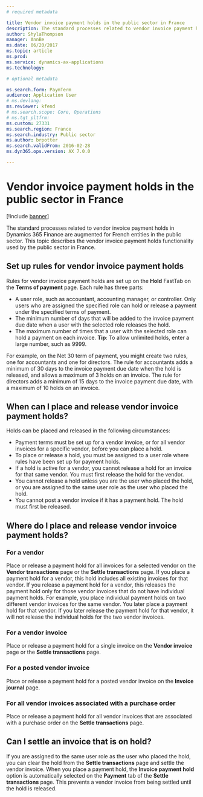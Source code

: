 ```yaml
---
# required metadata

title: Vendor invoice payment holds in the public sector in France
description: The standard processes related to vendor invoice payment holds in Microsoft Dynamics 365 Finance are augmented for French entities in the public sector. This topic describes the vendor invoice payment holds functionality used by the public sector in France.
author: ShylaThompson
manager: AnnBe
ms.date: 06/20/2017
ms.topic: article
ms.prod: 
ms.service: dynamics-ax-applications
ms.technology: 

# optional metadata

ms.search.form: PaymTerm
audience: Application User
# ms.devlang: 
ms.reviewer: kfend
# ms.search.scope: Core, Operations
# ms.tgt_pltfrm: 
ms.custom: 27331
ms.search.region: France
ms.search.industry: Public sector
ms.author: brpotter
ms.search.validFrom: 2016-02-28
ms.dyn365.ops.version: AX 7.0.0

---
```


# Vendor invoice payment holds in the public sector in France

[!include [banner](../includes/banner.md)]

The standard processes related to vendor invoice payment holds in Dynamics 365 Finance are augmented for French entities in the public sector. This topic describes the vendor invoice payment holds functionality used by the public sector in France.

Set up rules for vendor invoice payment holds
---------------------------------------------

Rules for vendor invoice payment holds are set up on the **Hold** FastTab on the **Terms of payment** page. Each rule has three parts:

-   A user role, such as accountant, accounting manager, or controller. Only users who are assigned the specified role can hold or release a payment under the specified terms of payment.
-   The minimum number of days that will be added to the invoice payment due date when a user with the selected role releases the hold.
-   The maximum number of times that a user with the selected role can hold a payment on each invoice. **Tip**: To allow unlimited holds, enter a large number, such as 9999.

For example, on the Net 30 term of payment, you might create two rules, one for accountants and one for directors. The rule for accountants adds a minimum of 30 days to the invoice payment due date when the hold is released, and allows a maximum of 3 holds on an invoice. The rule for directors adds a minimum of 15 days to the invoice payment due date, with a maximum of 10 holds on an invoice.

## When can I place and release vendor invoice payment holds?
Holds can be placed and released in the following circumstances:

-   Payment terms must be set up for a vendor invoice, or for all vendor invoices for a specific vendor, before you can place a hold.
-   To place or release a hold, you must be assigned to a user role where rules have been set up for payment holds.
-   If a hold is active for a vendor, you cannot release a hold for an invoice for that same vendor. You must first release the hold for the vendor.
-   You cannot release a hold unless you are the user who placed the hold, or you are assigned to the same user role as the user who placed the hold.
-   You cannot post a vendor invoice if it has a payment hold. The hold must first be released.

## Where do I place and release vendor invoice payment holds?
### For a vendor
Place or release a payment hold for all invoices for a selected vendor on the **Vendor transactions** page or the **Settle transactions** page. If you place a payment hold for a vendor, this hold includes all existing invoices for that vendor. If you release a payment hold for a vendor, this releases the payment hold only for those vendor invoices that do not have individual payment holds. For example, you place individual payment holds on two different vendor invoices for the same vendor. You later place a payment hold for that vendor. If you later release the payment hold for that vendor, it will not release the individual holds for the two vendor invoices.

### For a vendor invoice

Place or release a payment hold for a single invoice on the **Vendor invoice** page or the **Settle transactions** page.

### For a posted vendor invoice

Place or release a payment hold for a posted vendor invoice on the **Invoice journal** page.

### For all vendor invoices associated with a purchase order

Place or release a payment hold for all vendor invoices that are associated with a purchase order on the **Settle transactions** page.

## Can I settle an invoice that is on hold?
If you are assigned to the same user role as the user who placed the hold, you can clear the hold from the **Settle transactions** page and settle the vendor invoice. When you place a payment hold, the **Invoice payment hold** option is automatically selected on the **Payment** tab of the **Settle transactions** page. This prevents a vendor invoice from being settled until the hold is released.



